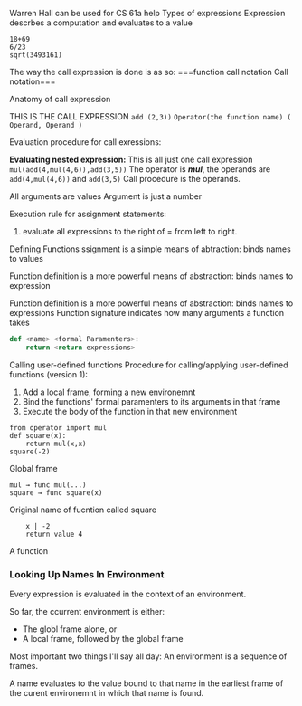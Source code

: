 Warren Hall can be used for CS 61a help
Types of expressions
Expression descrbes a computation and evaluates to a value
```
18+69
6/23
sqrt(3493161)
```

The way the call expression is done is as so:
===function call notation 
Call notation===

Anatomy of call expression

THIS IS THE CALL EXPRESSION
`add (2,3))`
`Operator(the function name) ( Operand, Operand )`

Evaluation procedure for call exressions:

**Evaluating nested expression:**
This is all just one call expression
		`mul(add(4,mul(4,6)),add(3,5))`
The operator is ***mul***, the operands are `add(4,mul(4,6))` and `add(3,5)`
Call procedure is the operands. 

All arguments are values
Argument is just a number

Execution rule for assignment statements:
1. evaluate all expressions to the right of = from left to right.


Defining Functions
ssignment is a simple means of abtraction: binds names to values

Function definition is a more powerful means of abstraction: binds names to expression

Function definition is a more powerful means of abstraction: binds names to expressions
Function signature indicates how many arguments a function takes

```python
def <name> <formal Paramenters>:
	return <return expressions>
```

Calling user-defined functions
Procedure for calling/applying user-defined functions (version 1):
1. Add a local frame, forming a new environemnt
2. Bind the functions' formal paramenters to its arguments in that frame
3. Execute the body of the function in that new environment

```
from operator import mul
def square(x):
	return mul(x,x)
square(-2)
```

Global frame 
```
mul → func mul(...)
square → func square(x)
```

Original name of fucntion called
square
```
	x | -2
	return value 4
```
A function

### Looking Up Names In Environment
Every expression is evaluated in the context of an environment.

So far, the ccurrent environment is either:
- The globl frame alone, or 
- A local frame, followed by the global frame

Most important two things I'll say all day:
An environment is a sequence of frames.

A name evaluates to the value bound to that name in the
 earliest frame of the curent environemnt in which that name is found.



